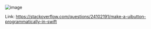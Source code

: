 ![image](https://user-images.githubusercontent.com/81428296/155630990-511b3210-e2c5-46d8-a926-821416d005b9.png)


Link: https://stackoverflow.com/questions/24102191/make-a-uibutton-programmatically-in-swift
